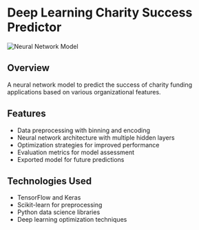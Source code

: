 # Deep Learning Charity Success Predictor

![Neural Network Model](images/model_performance.png)

## Overview
A neural network model to predict the success of charity funding applications based on various organizational features.

## Features
- Data preprocessing with binning and encoding
- Neural network architecture with multiple hidden layers
- Optimization strategies for improved performance
- Evaluation metrics for model assessment
- Exported model for future predictions

## Technologies Used
- TensorFlow and Keras
- Scikit-learn for preprocessing
- Python data science libraries
- Deep learning optimization techniques
